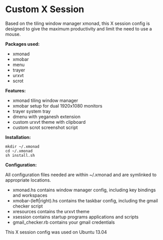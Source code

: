 Custom X Session
================

Based on the tiling window manager xmonad, this X session config is designed to give the maximum productivity and limit the need to use a mouse.

**Packages used:**
- xmonad
- xmobar
- menu
- trayer
- urxvt
- scrot

**Features:**
- xmonad tiling window manager
- xmobar setup for dual 1920x1080 monitors
- trayer system tray
- dmenu with yeganesh extension
- custom urxvt theme with clipboard
- custom scrot screenshot script

**Installation:**

```
mkdir ~/.xmonad
cd ~/.xmonad
sh install.sh
```

**Configuration:**

All configuration files needed are within ~/.xmonad and are symlinked to appropriate locations.

- xmonad.hs contains window manager config, including key bindings and workspaces
- xmobar-(left|right).hs contains the taskbar config, including the gmail checker script
- xresources contains the urxvt theme
- xsession contains startup programs applications and scripts
- gmail_checker.rb contains your gmail credentials


This X session config was used on Ubuntu 13.04
